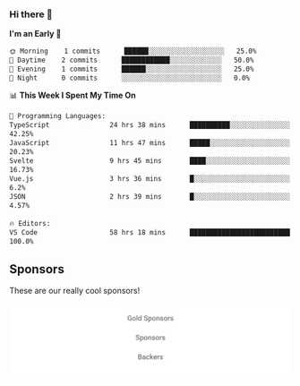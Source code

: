 ### Hi there 👋

<!--
**alexanderniebuhr/alexanderniebuhr** is a ✨ _special_ ✨ repository because its `README.md` (this file) appears on your GitHub profile.

Here are some ideas to get you started:

- 🔭 I’m currently working on ...
- 🌱 I’m currently learning ...
- 👯 I’m looking to collaborate on ...
- 🤔 I’m looking for help with ...
- 💬 Ask me about ...
- 📫 How to reach me: ...
- 😄 Pronouns: ...
- ⚡ Fun fact: ...
-->

<!--START_SECTION:waka-->
**I'm an Early 🐤** 

```text
🌞 Morning    1 commits      ██████░░░░░░░░░░░░░░░░░░░   25.0% 
🌆 Daytime    2 commits      ████████████░░░░░░░░░░░░░   50.0% 
🌃 Evening    1 commits      ██████░░░░░░░░░░░░░░░░░░░   25.0% 
🌙 Night      0 commits      ░░░░░░░░░░░░░░░░░░░░░░░░░   0.0%

```


📊 **This Week I Spent My Time On** 

```text
💬 Programming Languages: 
TypeScript               24 hrs 38 mins      ██████████░░░░░░░░░░░░░░░   42.25% 
JavaScript               11 hrs 47 mins      █████░░░░░░░░░░░░░░░░░░░░   20.23% 
Svelte                   9 hrs 45 mins       ████░░░░░░░░░░░░░░░░░░░░░   16.73% 
Vue.js                   3 hrs 36 mins       █░░░░░░░░░░░░░░░░░░░░░░░░   6.2% 
JSON                     2 hrs 39 mins       █░░░░░░░░░░░░░░░░░░░░░░░░   4.57%

🔥 Editors: 
VS Code                  58 hrs 18 mins      █████████████████████████   100.0%

```


<!--END_SECTION:waka-->

## Sponsors

These are our really cool sponsors!

<!-- sponsors -->

<!-- sponsors -->

<p align="center">
  <a href="https://github.com/sponsors/alexanderniebuhr">
    <img src='./sponsors.svg'/>
  </a>
</p>
